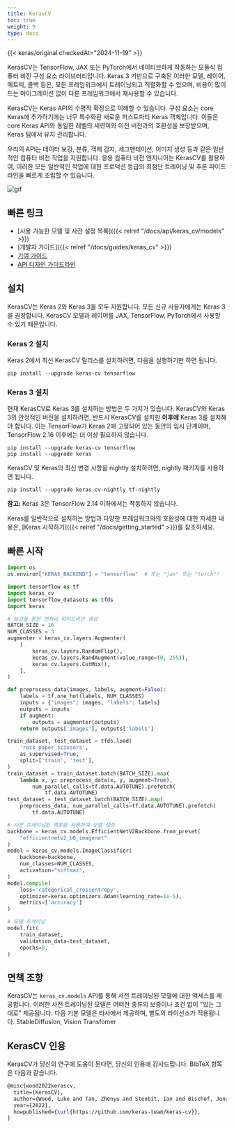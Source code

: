 ```yaml
---
title: KerasCV
toc: true
weight: 9
type: docs
---
```


{{< keras/original checkedAt="2024-11-19" >}}

KerasCV는 TensorFlow, JAX 또는 PyTorch에서 네이티브하게 작동하는 모듈식 컴퓨터 비전 구성 요소 라이브러리입니다.
Keras 3 기반으로 구축된 이러한 모델, 레이어, 메트릭, 콜백 등은,
모든 프레임워크에서 트레이닝되고 직렬화할 수 있으며,
비용이 많이 드는 마이그레이션 없이 다른 프레임워크에서 재사용할 수 있습니다.

KerasCV는 Keras API의 수평적 확장으로 이해할 수 있습니다.
구성 요소는 core Keras에 추가하기에는 너무 특수화된 새로운 퍼스트파티 Keras 객체입니다.
이들은 core Keras API와 동일한 레벨의 세련미와 이전 버전과의 호환성을 보장받으며, Keras 팀에서 유지 관리합니다.

우리의 API는 데이터 보강, 분류, 객체 감지, 세그멘테이션, 이미지 생성 등과 같은 일반적인 컴퓨터 비전 작업을 지원합니다.
응용 컴퓨터 비전 엔지니어는 KerasCV를 활용하여,
이러한 모든 일반적인 작업에 대한 프로덕션 등급의 최첨단 트레이닝 및 추론 파이프라인을 빠르게 조립할 수 있습니다.

![gif](/images/keras-cv-augmentations.gif)

## 빠른 링크

- [사용 가능한 모델 및 사전 설정 목록]({{< relref "/docs/api/keras_cv/models" >}})
- [개발자 가이드]({{< relref "/docs/guides/keras_cv" >}})
- [기여 가이드](https://github.com/keras-team/keras-cv/blob/master/CONTRIBUTING.md)
- [API 디자인 가이드라인](https://github.com/keras-team/keras-cv/blob/master/API_DESIGN.md)

## 설치

KerasCV는 Keras 2와 Keras 3을 모두 지원합니다.
모든 신규 사용자에게는 Keras 3을 권장합니다.
KerasCV 모델과 레이어를 JAX, TensorFlow, PyTorch에서 사용할 수 있기 때문입니다.

### Keras 2 설치

Keras 2에서 최신 KerasCV 릴리스를 설치하려면, 다음을 실행하기만 하면 됩니다.

```shell
pip install --upgrade keras-cv tensorflow
```

### Keras 3 설치

현재 KerasCV로 Keras 3를 설치하는 방법은 두 가지가 있습니다.
KerasCV와 Keras 3의 안정적인 버전을 설치하려면, 반드시 KerasCV를 설치한 **이후에** Keras 3를 설치해야 합니다.
이는 TensorFlow가 Keras 2에 고정되어 있는 동안의 임시 단계이며,
TensorFlow 2.16 이후에는 더 이상 필요하지 않습니다.

```shell
pip install --upgrade keras-cv tensorflow
pip install --upgrade keras
```

KerasCV 및 Keras의 최신 변경 사항을 nightly 설치하려면, nightly 패키지를 사용하면 됩니다.

```shell
pip install --upgrade keras-cv-nightly tf-nightly
```

**참고:** Keras 3은 TensorFlow 2.14 이하에서는 작동하지 않습니다.

Keras를 일반적으로 설치하는 방법과 다양한 프레임워크와의 호환성에 대한 자세한 내용은,
[Keras 시작하기]({{< relref "/docs/getting_started" >}})를 참조하세요.

## 빠른 시작

```python
import os
os.environ["KERAS_BACKEND"] = "tensorflow"  # 또는 "jax" 또는 "torch"!

import tensorflow as tf
import keras_cv
import tensorflow_datasets as tfds
import keras

# 보강을 통한 전처리 파이프라인 생성
BATCH_SIZE = 16
NUM_CLASSES = 3
augmenter = keras_cv.layers.Augmenter(
    [
        keras_cv.layers.RandomFlip(),
        keras_cv.layers.RandAugment(value_range=(0, 255)),
        keras_cv.layers.CutMix(),
    ],
)

def preprocess_data(images, labels, augment=False):
    labels = tf.one_hot(labels, NUM_CLASSES)
    inputs = {"images": images, "labels": labels}
    outputs = inputs
    if augment:
        outputs = augmenter(outputs)
    return outputs['images'], outputs['labels']

train_dataset, test_dataset = tfds.load(
    'rock_paper_scissors',
    as_supervised=True,
    split=['train', 'test'],
)
train_dataset = train_dataset.batch(BATCH_SIZE).map(
    lambda x, y: preprocess_data(x, y, augment=True),
        num_parallel_calls=tf.data.AUTOTUNE).prefetch(
            tf.data.AUTOTUNE)
test_dataset = test_dataset.batch(BATCH_SIZE).map(
    preprocess_data, num_parallel_calls=tf.data.AUTOTUNE).prefetch(
        tf.data.AUTOTUNE)

# 사전 트레이닝된 백본을 사용하여 모델 생성
backbone = keras_cv.models.EfficientNetV2Backbone.from_preset(
    "efficientnetv2_b0_imagenet"
)
model = keras_cv.models.ImageClassifier(
    backbone=backbone,
    num_classes=NUM_CLASSES,
    activation="softmax",
)
model.compile(
    loss='categorical_crossentropy',
    optimizer=keras.optimizers.Adam(learning_rate=1e-5),
    metrics=['accuracy']
)

# 모델 트레이닝
model.fit(
    train_dataset,
    validation_data=test_dataset,
    epochs=8,
)
```

## 면책 조항

KerasCV는 `keras_cv.models` API를 통해 사전 트레이닝된 모델에 대한 액세스를 제공합니다.
이러한 사전 트레이닝된 모델은 어떠한 종류의 보증이나 조건 없이 "있는 그대로" 제공됩니다.
다음 기본 모델은 타사에서 제공하며, 별도의 라이선스가 적용됩니다. StableDiffusion, Vision Transfomer

## KerasCV 인용

KerasCV가 당신의 연구에 도움이 된다면, 당신의 인용에 감사드립니다. BibTeX 항목은 다음과 같습니다.

```latex
@misc{wood2022kerascv,
  title={KerasCV},
  author={Wood, Luke and Tan, Zhenyu and Stenbit, Ian and Bischof, Jonathan and Zhu, Scott and Chollet, Fran\c{c}ois and Sreepathihalli, Divyashree and Sampath, Ramesh and others},
  year={2022},
  howpublished={\url{https://github.com/keras-team/keras-cv}},
}
```
